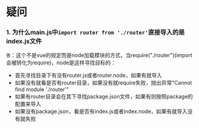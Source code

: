 # 疑问

### 1. 为什么main.js中`import router from './router'`直接导入的是index.js文件

`答`：这个不是vue的规定而是node加载模块的方式，当require("./router")(import会被转化为require)，node是这样寻找目标的：

* 首先寻找目录下有没有router.js或者router.node，如果有就导入
* 如果没有就看是否有router目录，如果没有就require失败，抛出异常"Cannot find module './router'"
* 如果有router目录会在其下寻找package.json文件，如果有则按照package的配置来导入
* 如果没有package.json，看是否有index.js或者index.node，如果有就导入没有就失败

